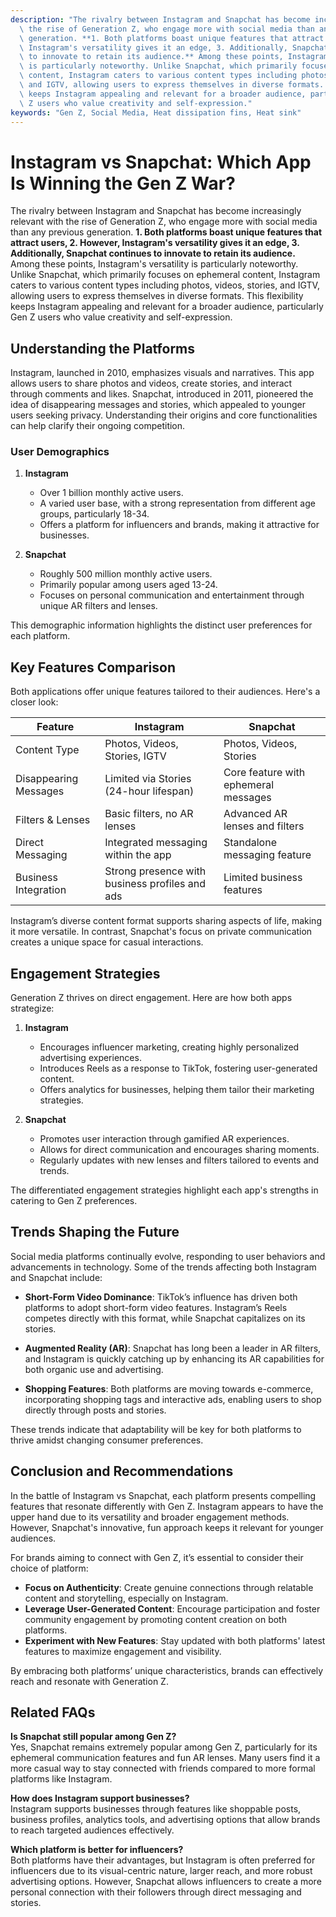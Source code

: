 ```yaml
---
description: "The rivalry between Instagram and Snapchat has become increasingly relevant with\
  \ the rise of Generation Z, who engage more with social media than any previous\
  \ generation. **1. Both platforms boast unique features that attract users, 2. However,\
  \ Instagram's versatility gives it an edge, 3. Additionally, Snapchat continues\
  \ to innovate to retain its audience.** Among these points, Instagram's versatility\
  \ is particularly noteworthy. Unlike Snapchat, which primarily focuses on ephemeral\
  \ content, Instagram caters to various content types including photos, videos, stories,\
  \ and IGTV, allowing users to express themselves in diverse formats. This flexibility\
  \ keeps Instagram appealing and relevant for a broader audience, particularly Gen\
  \ Z users who value creativity and self-expression."
keywords: "Gen Z, Social Media, Heat dissipation fins, Heat sink"
---
```

# Instagram vs Snapchat: Which App Is Winning the Gen Z War?

The rivalry between Instagram and Snapchat has become increasingly relevant with the rise of Generation Z, who engage more with social media than any previous generation. **1. Both platforms boast unique features that attract users, 2. However, Instagram's versatility gives it an edge, 3. Additionally, Snapchat continues to innovate to retain its audience.** Among these points, Instagram's versatility is particularly noteworthy. Unlike Snapchat, which primarily focuses on ephemeral content, Instagram caters to various content types including photos, videos, stories, and IGTV, allowing users to express themselves in diverse formats. This flexibility keeps Instagram appealing and relevant for a broader audience, particularly Gen Z users who value creativity and self-expression.

## **Understanding the Platforms**

Instagram, launched in 2010, emphasizes visuals and narratives. This app allows users to share photos and videos, create stories, and interact through comments and likes. Snapchat, introduced in 2011, pioneered the idea of disappearing messages and stories, which appealed to younger users seeking privacy. Understanding their origins and core functionalities can help clarify their ongoing competition.

### **User Demographics**

1. **Instagram**
   - Over 1 billion monthly active users.
   - A varied user base, with a strong representation from different age groups, particularly 18-34.
   - Offers a platform for influencers and brands, making it attractive for businesses.

2. **Snapchat**
   - Roughly 500 million monthly active users.
   - Primarily popular among users aged 13-24.
   - Focuses on personal communication and entertainment through unique AR filters and lenses.

This demographic information highlights the distinct user preferences for each platform.

## **Key Features Comparison**

Both applications offer unique features tailored to their audiences. Here's a closer look:

| Feature                     | Instagram                                         | Snapchat                                        |
|-----------------------------|--------------------------------------------------|------------------------------------------------|
| Content Type                | Photos, Videos, Stories, IGTV                    | Photos, Videos, Stories                        |
| Disappearing Messages       | Limited via Stories (24-hour lifespan)           | Core feature with ephemeral messages           |
| Filters & Lenses            | Basic filters, no AR lenses                       | Advanced AR lenses and filters                 |
| Direct Messaging             | Integrated messaging within the app               | Standalone messaging feature                    |
| Business Integration         | Strong presence with business profiles and ads    | Limited business features                       |

Instagram’s diverse content format supports sharing aspects of life, making it more versatile. In contrast, Snapchat's focus on private communication creates a unique space for casual interactions.

## **Engagement Strategies**

Generation Z thrives on direct engagement. Here are how both apps strategize:

1. **Instagram**
   - Encourages influencer marketing, creating highly personalized advertising experiences.
   - Introduces Reels as a response to TikTok, fostering user-generated content.
   - Offers analytics for businesses, helping them tailor their marketing strategies.

2. **Snapchat**
   - Promotes user interaction through gamified AR experiences.
   - Allows for direct communication and encourages sharing moments.
   - Regularly updates with new lenses and filters tailored to events and trends.

The differentiated engagement strategies highlight each app's strengths in catering to Gen Z preferences.

## **Trends Shaping the Future**

Social media platforms continually evolve, responding to user behaviors and advancements in technology. Some of the trends affecting both Instagram and Snapchat include:

- **Short-Form Video Dominance**: TikTok’s influence has driven both platforms to adopt short-form video features. Instagram’s Reels competes directly with this format, while Snapchat capitalizes on its stories.

- **Augmented Reality (AR)**: Snapchat has long been a leader in AR filters, and Instagram is quickly catching up by enhancing its AR capabilities for both organic use and advertising.

- **Shopping Features**: Both platforms are moving towards e-commerce, incorporating shopping tags and interactive ads, enabling users to shop directly through posts and stories.

These trends indicate that adaptability will be key for both platforms to thrive amidst changing consumer preferences.

## **Conclusion and Recommendations**

In the battle of Instagram vs Snapchat, each platform presents compelling features that resonate differently with Gen Z. Instagram appears to have the upper hand due to its versatility and broader engagement methods. However, Snapchat's innovative, fun approach keeps it relevant for younger audiences. 

For brands aiming to connect with Gen Z, it’s essential to consider their choice of platform:

- **Focus on Authenticity**: Create genuine connections through relatable content and storytelling, especially on Instagram.
- **Leverage User-Generated Content**: Encourage participation and foster community engagement by promoting content creation on both platforms.
- **Experiment with New Features**: Stay updated with both platforms' latest features to maximize engagement and visibility.

By embracing both platforms’ unique characteristics, brands can effectively reach and resonate with Generation Z.

## **Related FAQs**

**Is Snapchat still popular among Gen Z?**  
Yes, Snapchat remains extremely popular among Gen Z, particularly for its ephemeral communication features and fun AR lenses. Many users find it a more casual way to stay connected with friends compared to more formal platforms like Instagram.

**How does Instagram support businesses?**  
Instagram supports businesses through features like shoppable posts, business profiles, analytics tools, and advertising options that allow brands to reach targeted audiences effectively.

**Which platform is better for influencers?**  
Both platforms have their advantages, but Instagram is often preferred for influencers due to its visual-centric nature, larger reach, and more robust advertising options. However, Snapchat allows influencers to create a more personal connection with their followers through direct messaging and stories.
